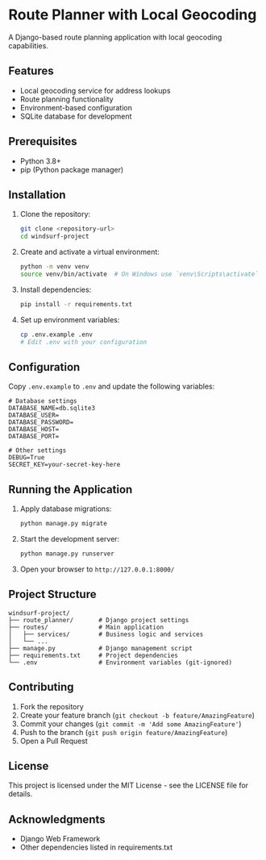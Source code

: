 # Route Planner with Local Geocoding

A Django-based route planning application with local geocoding capabilities.

## Features

- Local geocoding service for address lookups
- Route planning functionality
- Environment-based configuration
- SQLite database for development

## Prerequisites

- Python 3.8+
- pip (Python package manager)

## Installation

1. Clone the repository:
   ```bash
   git clone <repository-url>
   cd windsurf-project
   ```

2. Create and activate a virtual environment:
   ```bash
   python -m venv venv
   source venv/bin/activate  # On Windows use `venv\Scripts\activate`
   ```

3. Install dependencies:
   ```bash
   pip install -r requirements.txt
   ```

4. Set up environment variables:
   ```bash
   cp .env.example .env
   # Edit .env with your configuration
   ```

## Configuration

Copy `.env.example` to `.env` and update the following variables:

```
# Database settings
DATABASE_NAME=db.sqlite3
DATABASE_USER=
DATABASE_PASSWORD=
DATABASE_HOST=
DATABASE_PORT=

# Other settings
DEBUG=True
SECRET_KEY=your-secret-key-here
```

## Running the Application

1. Apply database migrations:
   ```bash
   python manage.py migrate
   ```

2. Start the development server:
   ```bash
   python manage.py runserver
   ```

3. Open your browser to `http://127.0.0.1:8000/`

## Project Structure

```
windsurf-project/
├── route_planner/       # Django project settings
├── routes/              # Main application
│   ├── services/        # Business logic and services
│   └── ...
├── manage.py            # Django management script
├── requirements.txt     # Project dependencies
└── .env                 # Environment variables (git-ignored)
```

## Contributing

1. Fork the repository
2. Create your feature branch (`git checkout -b feature/AmazingFeature`)
3. Commit your changes (`git commit -m 'Add some AmazingFeature'`)
4. Push to the branch (`git push origin feature/AmazingFeature`)
5. Open a Pull Request

## License

This project is licensed under the MIT License - see the LICENSE file for details.

## Acknowledgments

- Django Web Framework
- Other dependencies listed in requirements.txt
